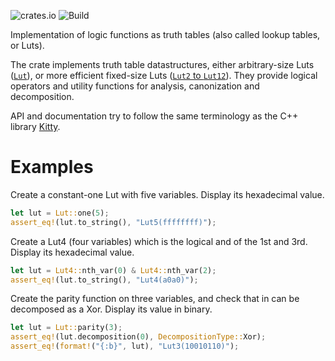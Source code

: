 ![crates.io](https://img.shields.io/crates/v/volute.svg)
![Build](https://github.com/Coloquinte/volute/actions/workflows/build.yml/badge.svg)

Implementation of logic functions as truth tables (also called lookup tables, or Luts).

The crate implements truth table datastructures, either arbitrary-size Luts ([`Lut`](https://docs.rs/volute/latest/volute/struct.Lut.html)), or more efficient fixed-size Luts ([`Lut2` to `Lut12`](https://docs.rs/volute/latest/volute/struct.StaticLut.html)).
They provide logical operators and utility functions for analysis, canonization and decomposition.

API and documentation try to follow the same terminology as the C++ library [Kitty](https://libkitty.readthedocs.io/en/latest).

# Examples

Create a constant-one Lut with five variables.
Display its hexadecimal value.
```rust
let lut = Lut::one(5);
assert_eq!(lut.to_string(), "Lut5(ffffffff)");
```

Create a Lut4 (four variables) which is the logical and of the 1st and 3rd.
Display its hexadecimal value.
```rust
let lut = Lut4::nth_var(0) & Lut4::nth_var(2);
assert_eq!(lut.to_string(), "Lut4(a0a0)");
```

Create the parity function on three variables, and check that in can be decomposed as a Xor.
Display its value in binary.
```rust
let lut = Lut::parity(3);
assert_eq!(lut.decomposition(0), DecompositionType::Xor);
assert_eq!(format!("{:b}", lut), "Lut3(10010110)");
```
